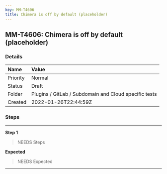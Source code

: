 ```yaml
---
key: MM-T4606
title: Chimera is off by default (placeholder)
---
```


## MM-T4606: Chimera is off by default (placeholder)

### Details

| Name     | Value                                                 |
| :------- | :---------------------------------------------------- |
| Priority | Normal                                                |
| Status   | Draft                                                 |
| Folder   | Plugins / GitLab / Subdomain and Cloud specific tests |
| Created  | 2022-01-26T22:44:59Z                                  |

### Steps

<hr/>

**Step 1**

> <article>NEEDS Steps</article>

**Expected**

> <article>NEEDS Expected</article>

<hr/>
